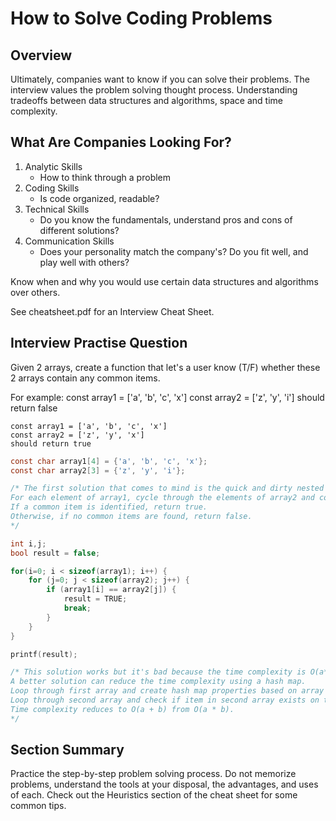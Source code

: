 # How to Solve Coding Problems
## Overview
Ultimately, companies want to know if you can solve their problems.
The interview values the problem solving thought process.
Understanding tradeoffs between data structures and algorithms, space and time complexity.

## What Are Companies Looking For?
1. Analytic Skills
    - How to think through a problem
2. Coding Skills
    - Is code organized, readable?
3. Technical Skills
    - Do you know the fundamentals, understand pros and cons of different solutions?
4. Communication Skills 
    - Does your personality match the company's? Do you fit well, and play well with others?

Know when and why you would use certain data structures and algorithms over others.

See cheatsheet.pdf for an Interview Cheat Sheet.

## Interview Practise Question
Given 2 arrays, create a function that let's a user know (T/F) whether these 2 arrays 
contain any common items.

For example:
    const array1 = ['a', 'b', 'c', 'x']
    const array2 = ['z', 'y', 'i']
    should return false

    const array1 = ['a', 'b', 'c', 'x']
    const array2 = ['z', 'y', 'x']
    should return true

```c
const char array1[4] = {'a', 'b', 'c', 'x'};
const char array2[3] = {'z', 'y', 'i'};

/* The first solution that comes to mind is the quick and dirty nested loop.
For each element of array1, cycle through the elements of array2 and compare.
If a common item is identified, return true. 
Otherwise, if no common items are found, return false.
*/

int i,j;
bool result = false;

for(i=0; i < sizeof(array1); i++) {
    for (j=0; j < sizeof(array2); j++) {
        if (array1[i] == array2[j]) {
            result = TRUE;
            break;
        }
    }
}

printf(result);

/* This solution works but it's bad because the time complexity is O(a*b).
A better solution can reduce the time complexity using a hash map.
Loop through first array and create hash map properties based on array items.
Loop through second array and check if item in second array exists on the created object.
Time complexity reduces to O(a + b) from O(a * b).
*/
```
## Section Summary
Practice the step-by-step problem solving process.
Do not memorize problems, understand the tools at your disposal, the advantages, and uses of each.
Check out the Heuristics section of the cheat sheet for some common tips.